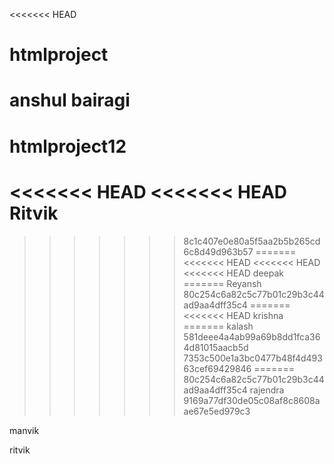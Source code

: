 <<<<<<< HEAD
# htmlproject
anshul bairagi
=======
# htmlproject12
<<<<<<< HEAD
<<<<<<< HEAD
Ritvik
=======
>>>>>>> 8c1c407e0e80a5f5aa2b5b265cd6c8d49d963b57
=======
<<<<<<< HEAD
<<<<<<< HEAD
<<<<<<< HEAD
deepak 
=======
Reyansh
>>>>>>> 80c254c6a82c5c77b01c29b3c44ad9aa4dff35c4
=======
<<<<<<< HEAD
krishna 
=======
kalash
>>>>>>> 581deee4a4ab99a69b8dd1fca364d81015aacb5d
>>>>>>> 7353c500e1a3bc0477b48f4d49363cef69429846
=======
>>>>>>> 80c254c6a82c5c77b01c29b3c44ad9aa4dff35c4
rajendra
>>>>>>> 9169a77df30de05c08af8c8608aae67e5ed979c3


manvik

ritvik